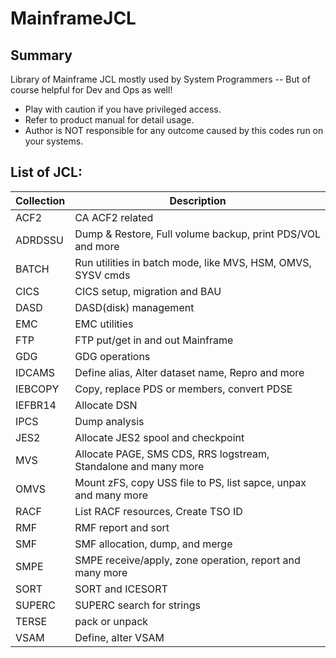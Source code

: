 # MainframeJCL
## Summary
Library of Mainframe JCL mostly used by System Programmers
 -- But of course helpful for Dev and Ops as well!
* Play with caution if you have privileged access.
* Refer to product manual for detail usage.
* Author is NOT responsible for any outcome caused by this codes run on your systems.

## List of JCL:

Collection | Description
------------ | -------------
ACF2 | CA ACF2 related
ADRDSSU | Dump & Restore, Full volume backup, print PDS/VOL and more
BATCH | Run utilities in batch mode, like MVS, HSM, OMVS, SYSV cmds
CICS  | CICS setup, migration and BAU
DASD  | DASD(disk) management
EMC   | EMC utilities
FTP   | FTP put/get in and out Mainframe
GDG   | GDG operations
IDCAMS | Define alias, Alter dataset name, Repro and more
IEBCOPY | Copy, replace PDS or members, convert PDSE
IEFBR14 | Allocate DSN
IPCS | Dump analysis
JES2 | Allocate JES2 spool and checkpoint
MVS  | Allocate PAGE, SMS CDS, RRS logstream, Standalone and many more
OMVS | Mount zFS, copy USS file to PS, list sapce, unpax and many more
RACF | List RACF resources, Create TSO ID
RMF  | RMF report and sort
SMF  | SMF allocation, dump, and merge
SMPE | SMPE receive/apply, zone operation, report and many more
SORT | SORT and ICESORT
SUPERC | SUPERC search for strings
TERSE | pack or unpack
VSAM | Define, alter VSAM
